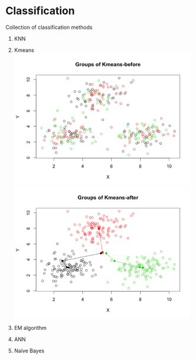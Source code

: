 # Classification
Collection of classification methods

1. KNN  

2. Kmeans  
![](https://github.com/jebyliang/Images/blob/master/groups%20of%20kmeans%20-%20before.png)
![](https://github.com/jebyliang/Images/blob/master/groups%20of%20kmeans%20-%20after.png)

3. EM algorithm  

4. ANN  

5. Naive Bayes

